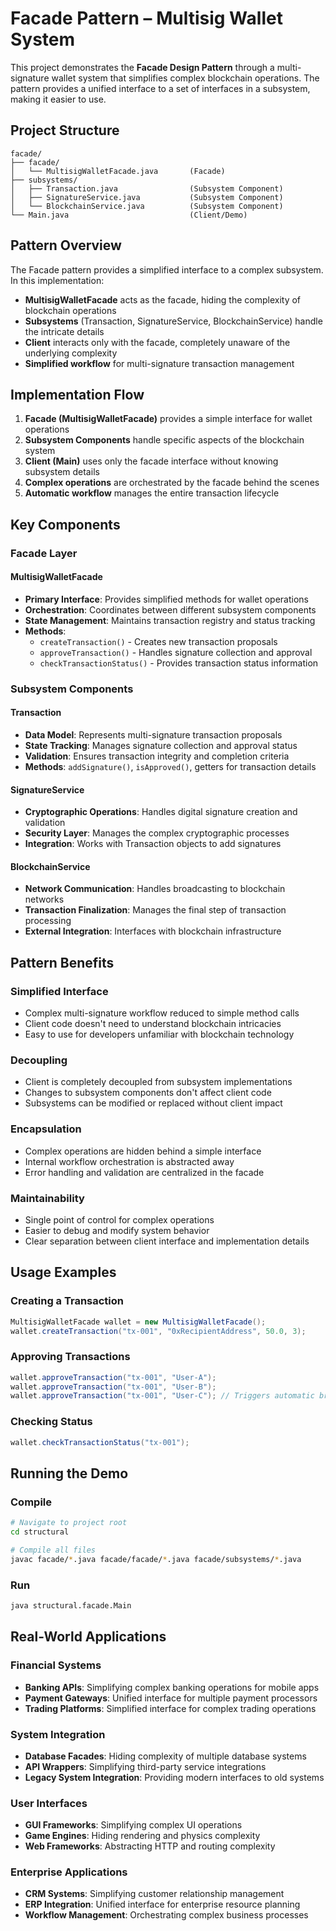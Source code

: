# **Facade Pattern – Multisig Wallet System**

This project demonstrates the **Facade Design Pattern** through a multi-signature wallet system that simplifies complex blockchain operations. The pattern provides a unified interface to a set of interfaces in a subsystem, making it easier to use.

## **Project Structure**
```
facade/
├── facade/
│   └── MultisigWalletFacade.java       (Facade)
├── subsystems/
│   ├── Transaction.java                (Subsystem Component)
│   ├── SignatureService.java           (Subsystem Component)
│   └── BlockchainService.java          (Subsystem Component)
└── Main.java                           (Client/Demo)
```

## **Pattern Overview**

The Facade pattern provides a simplified interface to a complex subsystem. In this implementation:
- **MultisigWalletFacade** acts as the facade, hiding the complexity of blockchain operations
- **Subsystems** (Transaction, SignatureService, BlockchainService) handle the intricate details
- **Client** interacts only with the facade, completely unaware of the underlying complexity
- **Simplified workflow** for multi-signature transaction management

## **Implementation Flow**
1. **Facade (MultisigWalletFacade)** provides a simple interface for wallet operations
2. **Subsystem Components** handle specific aspects of the blockchain system
3. **Client (Main)** uses only the facade interface without knowing subsystem details
4. **Complex operations** are orchestrated by the facade behind the scenes
5. **Automatic workflow** manages the entire transaction lifecycle

## **Key Components**

### **Facade Layer**

#### **MultisigWalletFacade**
- **Primary Interface**: Provides simplified methods for wallet operations
- **Orchestration**: Coordinates between different subsystem components
- **State Management**: Maintains transaction registry and status tracking
- **Methods**:
  - `createTransaction()` - Creates new transaction proposals
  - `approveTransaction()` - Handles signature collection and approval
  - `checkTransactionStatus()` - Provides transaction status information

### **Subsystem Components**

#### **Transaction**
- **Data Model**: Represents multi-signature transaction proposals
- **State Tracking**: Manages signature collection and approval status
- **Validation**: Ensures transaction integrity and completion criteria
- **Methods**: `addSignature()`, `isApproved()`, getters for transaction details

#### **SignatureService**
- **Cryptographic Operations**: Handles digital signature creation and validation
- **Security Layer**: Manages the complex cryptographic processes
- **Integration**: Works with Transaction objects to add signatures

#### **BlockchainService**
- **Network Communication**: Handles broadcasting to blockchain networks
- **Transaction Finalization**: Manages the final step of transaction processing
- **External Integration**: Interfaces with blockchain infrastructure

## **Pattern Benefits**

### **Simplified Interface**
- Complex multi-signature workflow reduced to simple method calls
- Client code doesn't need to understand blockchain intricacies
- Easy to use for developers unfamiliar with blockchain technology

### **Decoupling**
- Client is completely decoupled from subsystem implementations
- Changes to subsystem components don't affect client code
- Subsystems can be modified or replaced without client impact

### **Encapsulation**
- Complex operations are hidden behind a simple interface
- Internal workflow orchestration is abstracted away
- Error handling and validation are centralized in the facade

### **Maintainability**
- Single point of control for complex operations
- Easier to debug and modify system behavior
- Clear separation between client interface and implementation details

## **Usage Examples**

### **Creating a Transaction**
```java
MultisigWalletFacade wallet = new MultisigWalletFacade();
wallet.createTransaction("tx-001", "0xRecipientAddress", 50.0, 3);
```

### **Approving Transactions**
```java
wallet.approveTransaction("tx-001", "User-A");
wallet.approveTransaction("tx-001", "User-B");
wallet.approveTransaction("tx-001", "User-C"); // Triggers automatic broadcast
```

### **Checking Status**
```java
wallet.checkTransactionStatus("tx-001");
```

## **Running the Demo**

### **Compile**
```bash
# Navigate to project root
cd structural

# Compile all files
javac facade/*.java facade/facade/*.java facade/subsystems/*.java
```

### **Run**
```bash
java structural.facade.Main
```

## **Real-World Applications**

### **Financial Systems**
- **Banking APIs**: Simplifying complex banking operations for mobile apps
- **Payment Gateways**: Unified interface for multiple payment processors
- **Trading Platforms**: Simplified interface for complex trading operations

### **System Integration**
- **Database Facades**: Hiding complexity of multiple database systems
- **API Wrappers**: Simplifying third-party service integrations
- **Legacy System Integration**: Providing modern interfaces to old systems

### **User Interfaces**
- **GUI Frameworks**: Simplifying complex UI operations
- **Game Engines**: Hiding rendering and physics complexity
- **Web Frameworks**: Abstracting HTTP and routing complexity

### **Enterprise Applications**
- **CRM Systems**: Simplifying customer relationship management
- **ERP Integration**: Unified interface for enterprise resource planning
- **Workflow Management**: Orchestrating complex business processes

